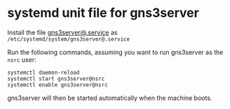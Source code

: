 # systemd unit file for gns3server

Install the file [gns3server@.service](gns3server@.service) as `/etc/systemd/system/gns3server@.service`

Run the following commands, assuming you want to run gns3server as the
`nsrc` user:

```
systemctl daemon-reload
systemctl start gns3server@nsrc
systemctl enable gns3server@nsrc
```

gns3server will then be started automatically when the machine boots.

